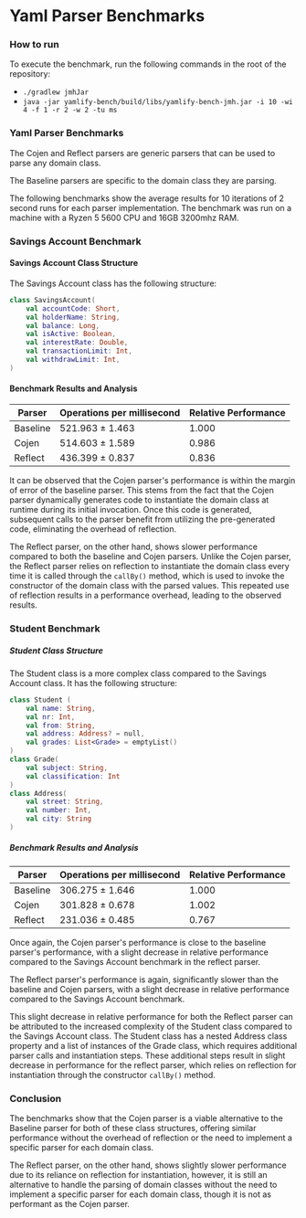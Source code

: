 # Yaml Parser Benchmarks

### How to run 

To execute the benchmark, run the following commands in the root of the repository:
 - `./gradlew jmhJar`
 - `java -jar yamlify-bench/build/libs/yamlify-bench-jmh.jar -i 10 -wi 4 -f 1 -r 2 -w 2 -tu ms`


### Yaml Parser Benchmarks


The Cojen and Reflect parsers are generic parsers that can be used to parse any domain class.

The Baseline parsers are specific to the domain class they are parsing. 

The following benchmarks show the average results for 10 iterations of 2 second runs for each parser implementation. The benchmark was run on a machine with a Ryzen 5 5600 CPU and 16GB 3200mhz RAM.

### Savings Account Benchmark

#### Savings Account Class Structure
 
The Savings Account class has the following structure:

```kotlin
class SavingsAccount(
    val accountCode: Short,
    val holderName: String,
    val balance: Long,
    val isActive: Boolean,
    val interestRate: Double,
    val transactionLimit: Int,
    val withdrawLimit: Int,
)
```

#### Benchmark Results and Analysis

| Parser   | Operations per millisecond | Relative Performance |
|----------|----------------------------|----------------------|
| Baseline | 521.963 ± 1.463            | 1.000                |
| Cojen    | 514.603 ± 1.589            | 0.986                |
| Reflect  | 436.399 ± 0.837            | 0.836                |

It can be observed that the Cojen parser's performance is within the margin of error of the baseline parser.
This stems from the fact that the Cojen parser dynamically generates code to instantiate the domain class at runtime
during its initial invocation. Once this code is generated, subsequent calls to the parser benefit from utilizing
the pre-generated code, eliminating the overhead of reflection. 

The Reflect parser, on the other hand, shows slower performance compared to both the baseline and Cojen parsers.
Unlike the Cojen parser, the Reflect parser relies on reflection to instantiate the domain class every time it is called 
through the `callBy()` method, which is used to invoke the constructor of the domain class with the parsed values.
This repeated use of reflection results in a performance overhead, leading to the observed results.

### Student Benchmark

##### Student Class Structure
The Student class is a more complex class compared to the Savings Account class. It has the following structure:
```kotlin
class Student (
    val name: String,
    val nr: Int,
    val from: String,
    val address: Address? = null,
    val grades: List<Grade> = emptyList()
)
class Grade(
    val subject: String,
    val classification: Int
)
class Address(
    val street: String, 
    val number: Int, 
    val city: String
)
```
##### Benchmark Results and Analysis
| Parser   | Operations per millisecond | Relative Performance |
|----------|----------------------------|----------------------|
| Baseline | 306.275 ± 1.646            | 1.000                |
| Cojen    | 301.828 ± 0.678            | 1.002                |
| Reflect  | 231.036 ± 0.485            | 0.767                |

Once again, the Cojen parser's performance is close to the baseline parser's performance, with a slight decrease in relative performance compared to the Savings Account benchmark in the reflect parser.

The Reflect parser's performance is again, significantly slower than the baseline and Cojen parsers, with a slight decrease in relative performance compared to the Savings Account benchmark. 

This slight decrease in relative performance for both the Reflect parser can be attributed to the increased complexity of the Student class compared to the Savings Account class. 
The Student class has a nested Address class property and a list of instances of the Grade class, which requires additional parser calls and instantiation steps.
These additional steps result in slight decrease in performance for the reflect parser, which relies on reflection for instantiation through the constructor `callBy()` method.

### Conclusion

The benchmarks show that the Cojen parser is a viable alternative to the Baseline parser for both of these class structures, offering similar performance without the overhead of reflection or 
the need to implement a specific parser for each domain class.

The Reflect parser, on the other hand, shows slightly slower performance due to its reliance on reflection for instantiation, however,
it is still an alternative to handle the parsing of domain classes without the need to implement a specific parser for each domain class, 
though it is not as performant as the Cojen parser.

